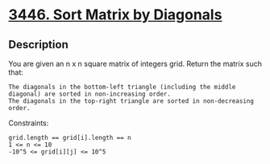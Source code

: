 
<!-- problem:start -->

# [3446. Sort Matrix by Diagonals](https://leetcode.com/problems/sort-matrix-by-diagonals)

## Description

<!-- description:start -->

You are given an n x n square matrix of integers grid. Return the matrix such that:

    The diagonals in the bottom-left triangle (including the middle diagonal) are sorted in non-increasing order.
    The diagonals in the top-right triangle are sorted in non-decreasing order.

Constraints:

    grid.length == grid[i].length == n
    1 <= n <= 10
    -10^5 <= grid[i][j] <= 10^5

<!-- description:end -->
